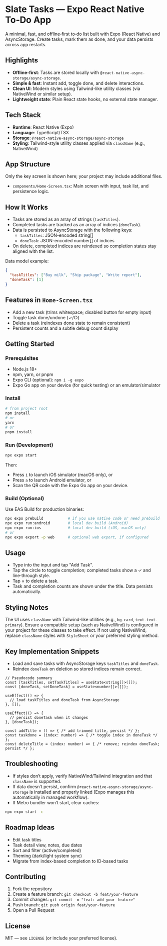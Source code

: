 # Slate Tasks — Expo React Native To‑Do App

A minimal, fast, and offline‑first to‑do list built with Expo (React Native) and AsyncStorage. Create tasks, mark them as done, and your data persists across app restarts.

## Highlights
- **Offline-first**: Tasks are stored locally with `@react-native-async-storage/async-storage`.
- **Simple & fast**: Instant add, toggle done, and delete interactions.
- **Clean UI**: Modern styles using Tailwind-like utility classes (via NativeWind or similar setup).
- **Lightweight state**: Plain React state hooks, no external state manager.

## Tech Stack
- **Runtime**: React Native (Expo)
- **Language**: TypeScript/TSX
- **Storage**: `@react-native-async-storage/async-storage`
- **Styling**: Tailwind-style utility classes applied via `className` (e.g., NativeWind)

## App Structure
Only the key screen is shown here; your project may include additional files.
- `components/Home-Screen.tsx`: Main screen with input, task list, and persistence logic.

## How It Works
- Tasks are stored as an array of strings (`taskTitles`).
- Completed tasks are tracked as an array of indices (`doneTask`).
- Data is persisted to AsyncStorage with the following keys:
  - `taskTitles`: JSON-encoded string[]
  - `doneTask`: JSON-encoded number[] of indices
- On delete, completed indices are reindexed so completion states stay aligned with the list.

Data model example:
```json
{
  "taskTitles": ["Buy milk", "Ship package", "Write report"],
  "doneTask": [1]
}
```

## Features in `Home-Screen.tsx`
- Add a new task (trims whitespace; disabled button for empty input)
- Toggle task done/undone (✓/○)
- Delete a task (reindexes done state to remain consistent)
- Persistent counts and a subtle debug count display

## Getting Started

### Prerequisites
- Node.js 18+
- npm, yarn, or pnpm
- Expo CLI (optional): `npm i -g expo`
- Expo Go app on your device (for quick testing) or an emulator/simulator

### Install
```bash
# from project root
npm install
# or
yarn
# or
pnpm install
```

### Run (Development)
```bash
npx expo start
```
Then:
- Press `i` to launch iOS simulator (macOS only), or
- Press `a` to launch Android emulator, or
- Scan the QR code with the Expo Go app on your device.

### Build (Optional)
Use EAS Build for production binaries:
```bash
npx expo prebuild           # if you use native code or need prebuild
npx expo run:android        # local dev build (Android)
npx expo run:ios            # local dev build (iOS, macOS only)
# or
npx expo export -p web      # optional web export, if configured
```

## Usage
- Type into the input and tap "Add Task".
- Tap the circle to toggle completion; completed tasks show a ✓ and line‑through style.
- Tap × to delete a task.
- Task and completion counts are shown under the title. Data persists automatically.

## Styling Notes
The UI uses `className` with Tailwind-like utilities (e.g., `bg-card`, `text-text-primary`). Ensure a compatible setup (such as NativeWind) is configured in your project for these classes to take effect. If not using NativeWind, replace `className` styles with `StyleSheet` or your preferred styling method.

## Key Implementation Snippets
- Load and save tasks with AsyncStorage keys `taskTitles` and `doneTask`.
- Reindex `doneTask` on deletion so stored indices remain correct.

```tsx
// Pseudocode summary
const [taskTitles, setTaskTitles] = useState<string[]>([]);
const [doneTask, setDoneTask] = useState<number[]>([]);

useEffect(() => {
  // load taskTitles and doneTask from AsyncStorage
}, []);

useEffect(() => {
  // persist doneTask when it changes
}, [doneTask]);

const addTitle = () => { /* add trimmed title, persist */ };
const taskdone = (index: number) => { /* toggle index in doneTask */ };
const deleteTitle = (index: number) => { /* remove; reindex doneTask; persist */ };
```

## Troubleshooting
- If styles don’t apply, verify NativeWind/Tailwind integration and that `className` is supported.
- If data doesn’t persist, confirm `@react-native-async-storage/async-storage` is installed and properly linked (Expo manages this automatically in managed workflow).
- If Metro bundler won’t start, clear caches:
```bash
npx expo start -c
```

## Roadmap Ideas
- Edit task titles
- Task detail view, notes, due dates
- Sort and filter (active/completed)
- Theming (dark/light system sync)
- Migrate from index-based completion to ID-based tasks

## Contributing
1. Fork the repository
2. Create a feature branch: `git checkout -b feat/your-feature`
3. Commit changes: `git commit -m "feat: add your feature"`
4. Push branch: `git push origin feat/your-feature`
5. Open a Pull Request

## License
MIT — see `LICENSE` (or include your preferred license). 